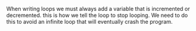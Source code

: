 When writing loops we must always add a variable that is incremented or decremented. this is how we tell the loop to stop looping. We need to do this to avoid an infinite loop that will eventually crash the program.